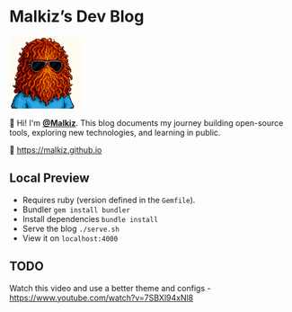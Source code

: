 # Malkiz’s Dev Blog

<img src="/docs/malkiz.png" alt="Malkiz Avatar" width="128" height="128">

👋 Hi! I'm [**@Malkiz**](https://github.com/Malkiz).
This blog documents my journey building open-source tools, exploring new technologies, and learning in public.

📍 https://malkiz.github.io

## Local Preview

- Requires ruby (version defined in the `Gemfile`).
- Bundler `gem install bundler`
- Install dependencies `bundle install`
- Serve the blog `./serve.sh`
- View it on `localhost:4000`

## TODO

Watch this video and use a better theme and configs - https://www.youtube.com/watch?v=7SBXl94xNl8

